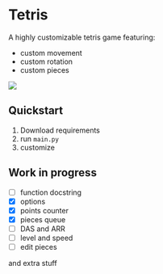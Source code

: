 # Tetris

A highly customizable tetris game featuring:

- custom movement
- custom rotation
- custom pieces

![](https://i.imgur.com/h7t4dfs.gif)

## Quickstart

1. Download requirements
2. run `main.py`
3. customize

## Work in progress

- [ ] function docstring
- [x] options
- [x] points counter
- [x] pieces queue
- [ ] DAS and ARR
- [ ] level and speed
- [ ] edit pieces

and extra stuff
